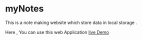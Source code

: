 # myNotes
This is a note making website which store data in local storage .

Here , You can use this web Application [live Demo](https://webds.ninja/myNotes/)
